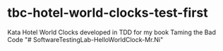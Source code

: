 tbc-hotel-world-clocks-test-first
=================================

Kata Hotel World Clocks developed in TDD for my book Taming the Bad Code
"# SoftwareTestingLab-HelloWorldClock-Mr.Ni" 
